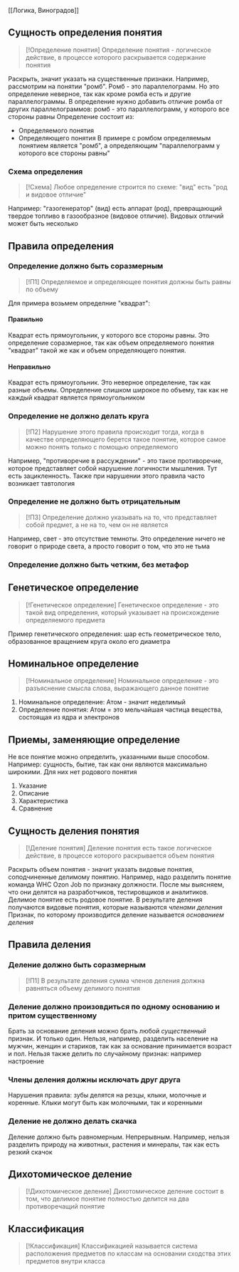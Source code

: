 [[Логика, Виноградов]]
## Сущность определения понятия

> [!Определение понятия]
> Определение понятия - логическое действие, в процессе которого раскрывается содержание понятия

Раскрыть, значит указать на существенные признаки. Например, рассмотрим на понятии "ромб". Ромб - это параллелограмм. Но это определение неверное, так как кроме ромба есть и другие параллелограммы. В определение нужно добавить отличие ромба от других параллелограммов: ромб - это параллелограмм, у которого все стороны равны
Определение состоит из:
- Определяемого понятия
- Определяющего понятия
В примере с ромбом определяемым понятием является "ромб", а определяющим "параллелограмм у которого все стороны равны"
### Схема определения
> [!Схема]
> Любое определение строится по схеме: "вид" есть "род и видовое отличие"

Например: "газогенератор" (вид) есть аппарат (род), превращающий твердое топливо в газообразное (видовое отличие). Видовых отличий может быть несколько
## Правила определения
### Определение должно быть соразмерным

> [!П1]
> Определяемое и определяющее понятия должны быть равны по объему

Для примера возьмем определние "квадрат":
#### Правильно
Квадрат есть прямоугольник, у которого все стороны равны. Это определение соразмерное, так как объем определяемого понятия "квадрат" такой же как и объем определяющего понятия. 
#### Неправильно
Квадрат есть прямоугольник. Это неверное определение, так как разные объемы. Определение слишком широкое по объему, так как не каждый квадрат является прямоугольником
### Определение не должно делать круга

> [!П2]
> Нарушение этого правила происходит тогда, когда в качестве определяющего берется такое понятие, которое самое можно понять только с помощью определяемого

Например, "противоречие в рассуждении" - это такое противоречие, которое представляет собой нарушение логичности мышления. Тут есть зацикленность. Также при нарушении этого правила часто возникает тавтология
### Определение не должно быть отрицательным

> [!П3]
> Определение должно указывать на то, что представляет собой предмет, а не на то, чем он не является

Например, свет - это отсутствие темноты. Это определение ничего не говорит о природе света, а просто говорит о том, что это не тьма
### Определение должно быть четким, без метафор
## Генетическое определение

> [!Генетическое определение]
> Генетическое определение - это такой вид определения, который указывает на происхождение определяемого предмета

Пример генетического определения: шар есть геометрическое тело, образованное вращением круга около его диаметра
## Номинальное определение

> [!Номинальное определение]
> Номинальное определение - это разъяснение смысла слова, выражающего данное понятие

1) Номинальное определение: Атом - значит неделимый
2) Определение понятия: Атом = это мельчайшая частица вещества, состоящая из ядра и электронов
## Приемы, заменяющие определение
Не все понятие можно определить, указанными выше способом. Например: сущность, бытие, так как они являются максимально широкими. Для них нет родового понятия
1) Указание 
2) Описание
3) Характеристика
4) Сравнение
## Сущность деления понятия

> [!Деление понятия]
> Деление понятия есть такое логическое действие, в процессе которого раскрывается объем понятия

Раскрыть объем понятия - значит указать видовые понятия, соподчиненные делимому понятию. 
Например, надо разделить понятие команда WHC Ozon Job по признаку должности. После мы выясняем, что они делятся на разработчиков, тестировщиков и аналитиков.
Делимое понятие есть родовое понятие. В результате деления получаются видовые понятия, которые называются *членами деления*
Признак, по которому производится деление называется *основанием деления*
## Правила деления
### Деление должно быть соразмерным

> [!П1]
> В результате деления сумма членов деления должна равняться объему делимого понятия

### Деление должно произовдиться по одному основанию и притом существенному
Брать за основание деления можно брать любой *существенный* признак. И только один. Нельзя, например, разделить население на мужчин, женщин и стариков, так как за основание принимается возраст и пол. Нельзя также делить по случайному признак: например настроение
### Члены деления должны исключать друг друга
Нарушения правила: зубы делятся на резцы, клыки, молочные и коренные. Клыки могут быть как молочными, так и коренными
### Деление не должно делать скачка
Деление должно быть равномерным. Непрерывным. Например, нельзя разделить природу на животных, растения и минералы, так как есть резкий скачок
## Дихотомическое деление

> [!Дихотомическое деление]
> Дихотомическое деление состоит в том, что делимое понятие полностью делится на два противоречащий понятие

## Классификация

> [!Классификация]
> Классификацией называется система расположения предметов по классам на основании сходства этих предметов внутри класса 

